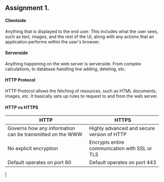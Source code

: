 ## Assignment 1.

#### Clientside
Anything that is displayed to the end user. This includes what the user sees, such as text, images, and the rest of the UI, along with any actions that an application performs within the user's browser.

#### Serverside
Anything happening on the web server is serverside. From complex calculations, to database handling line adding, deleting, etc.

#### HTTP Protocol
HTTP Protocol allows the fetching of resources, such as HTML documents, images, etc. It basically sets up rules to request to and from the web server.

#### HTTP vs HTTPS
| HTTP                                                      	| HTTPS                                         	|
|-----------------------------------------------------------	|-----------------------------------------------	|
| Governs how any information can be transmitted on the WWW 	| Highly advanced and secure version of HTTP    	|
| No explicit encryption                                    	| Encrypts entire communication with SSL or TLS 	|
| Default operates on port 80                               	| Default operates on port 443                  	|
|

